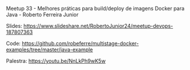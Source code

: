 
Meetup 33 - Melhores práticas para build/deploy de imagens Docker para Java - Roberto Ferreira Junior 

Slides:  https://www.slideshare.net/RobertoJunior24/meetup-devops-187807363

Code: https://github.com/robeferre/multistage-docker-examples/tree/master/java-example

Palestra: https://youtu.be/NnLkPh9wK5w